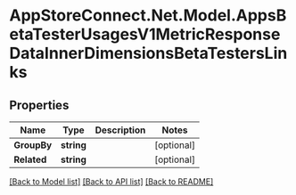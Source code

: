 # AppStoreConnect.Net.Model.AppsBetaTesterUsagesV1MetricResponseDataInnerDimensionsBetaTestersLinks

## Properties

Name | Type | Description | Notes
------------ | ------------- | ------------- | -------------
**GroupBy** | **string** |  | [optional] 
**Related** | **string** |  | [optional] 

[[Back to Model list]](../README.md#documentation-for-models) [[Back to API list]](../README.md#documentation-for-api-endpoints) [[Back to README]](../README.md)

